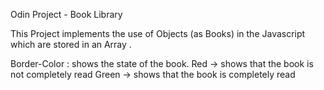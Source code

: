 Odin Project - Book Library

This Project implements the use of Objects (as Books) in the Javascript which 
are stored in an Array .

Border-Color : shows the state of the book.
    Red -> shows that the book is not completely read
    Green -> shows that the book is completely read